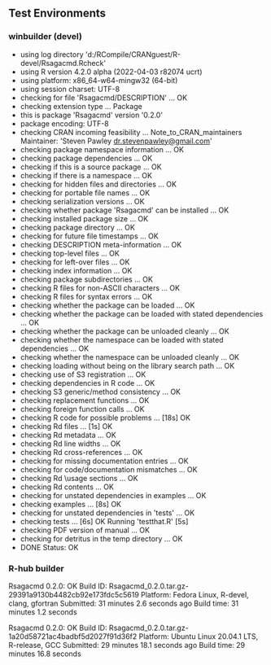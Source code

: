 ## Test Environments

### winbuilder (devel)

* using log directory 'd:/RCompile/CRANguest/R-devel/Rsagacmd.Rcheck'
* using R version 4.2.0 alpha (2022-04-03 r82074 ucrt)
* using platform: x86_64-w64-mingw32 (64-bit)
* using session charset: UTF-8
* checking for file 'Rsagacmd/DESCRIPTION' ... OK
* checking extension type ... Package
* this is package 'Rsagacmd' version '0.2.0'
* package encoding: UTF-8
* checking CRAN incoming feasibility ... Note_to_CRAN_maintainers
Maintainer: 'Steven Pawley <dr.stevenpawley@gmail.com>'
* checking package namespace information ... OK
* checking package dependencies ... OK
* checking if this is a source package ... OK
* checking if there is a namespace ... OK
* checking for hidden files and directories ... OK
* checking for portable file names ... OK
* checking serialization versions ... OK
* checking whether package 'Rsagacmd' can be installed ... OK
* checking installed package size ... OK
* checking package directory ... OK
* checking for future file timestamps ... OK
* checking DESCRIPTION meta-information ... OK
* checking top-level files ... OK
* checking for left-over files ... OK
* checking index information ... OK
* checking package subdirectories ... OK
* checking R files for non-ASCII characters ... OK
* checking R files for syntax errors ... OK
* checking whether the package can be loaded ... OK
* checking whether the package can be loaded with stated dependencies ... OK
* checking whether the package can be unloaded cleanly ... OK
* checking whether the namespace can be loaded with stated dependencies ... OK
* checking whether the namespace can be unloaded cleanly ... OK
* checking loading without being on the library search path ... OK
* checking use of S3 registration ... OK
* checking dependencies in R code ... OK
* checking S3 generic/method consistency ... OK
* checking replacement functions ... OK
* checking foreign function calls ... OK
* checking R code for possible problems ... [18s] OK
* checking Rd files ... [1s] OK
* checking Rd metadata ... OK
* checking Rd line widths ... OK
* checking Rd cross-references ... OK
* checking for missing documentation entries ... OK
* checking for code/documentation mismatches ... OK
* checking Rd \usage sections ... OK
* checking Rd contents ... OK
* checking for unstated dependencies in examples ... OK
* checking examples ... [8s] OK
* checking for unstated dependencies in 'tests' ... OK
* checking tests ... [6s] OK
  Running 'testthat.R' [5s]
* checking PDF version of manual ... OK
* checking for detritus in the temp directory ... OK
* DONE
Status: OK

### R-hub builder

Rsagacmd 0.2.0: OK
Build ID:	Rsagacmd_0.2.0.tar.gz-29391a9130b4482cb92e173fdc5c5619
Platform:	Fedora Linux, R-devel, clang, gfortran
Submitted:	31 minutes 2.6 seconds ago
Build time:	31 minutes 1.2 seconds

Rsagacmd 0.2.0: OK
Build ID:	Rsagacmd_0.2.0.tar.gz-1a20d58721ac4badbf5d2027f91d36f2
Platform:	Ubuntu Linux 20.04.1 LTS, R-release, GCC
Submitted:	29 minutes 18.1 seconds ago
Build time:	29 minutes 16.8 seconds